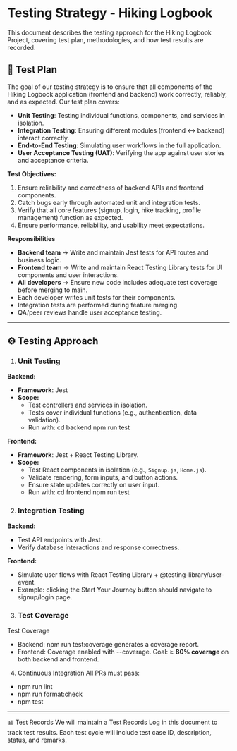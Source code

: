 # Testing Strategy - Hiking Logbook
This document describes the testing approach for the Hiking Logbook Project, covering test plan, methodologies, and how test results are recorded.

## 🎯 Test Plan

The goal of our testing strategy is to ensure that all components of the Hiking Logbook application (frontend and backend) work correctly, reliably, and as expected. Our test plan covers:

- **Unit Testing**: Testing individual functions, components, and services in isolation.
- **Integration Testing**: Ensuring different modules (frontend ↔ backend) interact correctly.
- **End-to-End Testing**: Simulating user workflows in the full application.
- **User Acceptance Testing (UAT)**: Verifying the app against user stories and acceptance criteria.

**Test Objectives:**
1. Ensure reliability and correctness of backend APIs and frontend components.
2. Catch bugs early through automated unit and integration tests.
3. Verify that all core features (signup, login, hike tracking, profile management) function as expected.
4. Ensure performance, reliability, and usability meet expectations.

**Responsibilities**
- **Backend team** → Write and maintain Jest tests for API routes and business logic.
- **Frontend team** → Write and maintain React Testing Library tests for UI components and user interactions.
- **All developers** → Ensure new code includes adequate test coverage before merging to main.
- Each developer writes unit tests for their components.
- Integration tests are performed during feature merging.
- QA/peer reviews handle user acceptance testing.

---

## ⚙️ Testing Approach

1. ### Unit Testing
**Backend:**
  - **Framework**: Jest
  - **Scope:**
    - Test controllers and services in isolation.
    - Tests cover individual functions (e.g., authentication, data validation).
    - Run with:
       cd backend
       npm run test

**Frontend:**
  - **Framework**: Jest + React Testing Library.
  - **Scope:**
    - Test React components in isolation (e.g., `Signup.js`, `Home.js`).
    - Validate rendering, form inputs, and button actions.
    - Ensure state updates correctly on user input.
    - Run with:
       cd frontend
       npm run test
  
2. ### Integration Testing
**Backend:**
 - Test API endpoints with Jest.
 - Verify database interactions and response correctness.

**Frontend:**
 - Simulate user flows with React Testing Library + @testing-library/user-event.
 - Example: clicking the Start Your Journey button should navigate to signup/login page.

3. ### Test Coverage
Test Coverage
 - Backend: npm run test:coverage generates a coverage report.
 - Frontend: Coverage enabled with --coverage.
Goal: ≥ **80% coverage** on both backend and frontend.

4. Continuous Integration
All PRs must pass:
 - npm run lint
 - npm run format:check
 - npm test

---

📊 Test Records
We will maintain a Test Records Log in this document to track test results. Each test cycle will include test case ID, description, status, and remarks.
